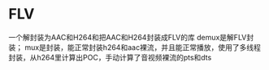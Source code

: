 # FLV
一个解封装为AAC和H264和把AAC和H264封装成FLV的库
demux是解FLV封装；
mux是封装，能正常封装h264和aac裸流，并且能正常播放，使用了多线程封装，从h264里计算出POC，手动计算了音视频裸流的pts和dts
